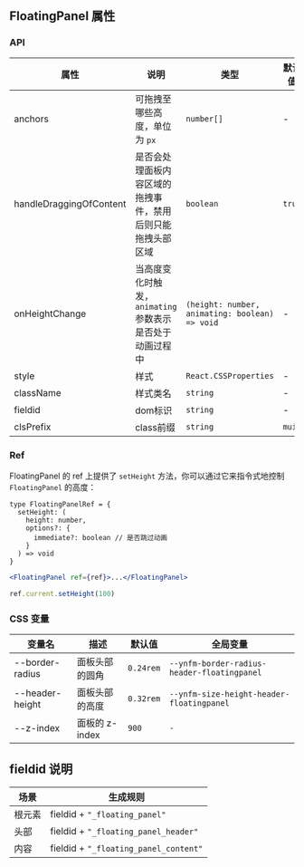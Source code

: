 

## FloatingPanel 属性

### API

| 属性 | 说明 | 类型 | 默认值 |
| --- | --- | --- | --- |
| anchors | 可拖拽至哪些高度，单位为 `px` | `number[]` | - |
| handleDraggingOfContent | 是否会处理面板内容区域的拖拽事件，禁用后则只能拖拽头部区域 | `boolean` | `true` |
| onHeightChange | 当高度变化时触发，`animating` 参数表示是否处于动画过程中 | `(height: number, animating: boolean) => void` | - |
| style | 样式 | `React.CSSProperties` | - |
| className | 样式类名 | `string` | - |
| fieldid | dom标识 | `string` | - |
| clsPrefix | class前缀 | `string` | `mui` |

### Ref

FloatingPanel 的 ref 上提供了 `setHeight` 方法，你可以通过它来指令式地控制 `FloatingPanel` 的高度：

```tsx
type FloatingPanelRef = {
  setHeight: (
    height: number,
    options?: {
      immediate?: boolean // 是否跳过动画
    }
  ) => void
}
```

```jsx
<FloatingPanel ref={ref}>...</FloatingPanel>

ref.current.setHeight(100)
```

### CSS 变量

| 变量名          | 描述           | 默认值 | 全局变量                       |
| --------------- | -------------- | ------ | ------------------------------ |
| --border-radius | 面板头部的圆角 | `0.24rem`  | `--ynfm-border-radius-header-floatingpanel` |
| --header-height | 面板头部的高度 | `0.32rem` | `--ynfm-size-height-header-floatingpanel` |
| --z-index       | 面板的 z-index | `900`  | `-` |


## fieldid 说明

| 场景             | 生成规则          |
| --------------- | ---------------- |
| 根元素           | fieldid + `"_floating_panel"`          |
| 头部            | fieldid + `"_floating_panel_header"`  |
| 内容         | fieldid + `"_floating_panel_content"`  |

